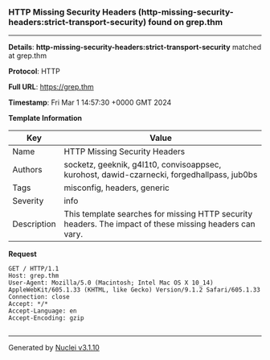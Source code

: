 ### HTTP Missing Security Headers (http-missing-security-headers:strict-transport-security) found on grep.thm

----
**Details**: **http-missing-security-headers:strict-transport-security** matched at grep.thm

**Protocol**: HTTP

**Full URL**: https://grep.thm

**Timestamp**: Fri Mar 1 14:57:30 +0000 GMT 2024

**Template Information**

| Key | Value |
| --- | --- |
| Name | HTTP Missing Security Headers |
| Authors | socketz, geeknik, g4l1t0, convisoappsec, kurohost, dawid-czarnecki, forgedhallpass, jub0bs |
| Tags | misconfig, headers, generic |
| Severity | info |
| Description | This template searches for missing HTTP security headers. The impact of these missing headers can vary.<br> |

**Request**
```http
GET / HTTP/1.1
Host: grep.thm
User-Agent: Mozilla/5.0 (Macintosh; Intel Mac OS X 10_14) AppleWebKit/605.1.33 (KHTML, like Gecko) Version/9.1.2 Safari/605.1.33
Connection: close
Accept: */*
Accept-Language: en
Accept-Encoding: gzip


```


----

Generated by [Nuclei v3.1.10](https://github.com/projectdiscovery/nuclei)